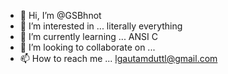 - 👋 Hi, I’m @GSBhnot
- 👀 I’m interested in ... literally everything
- 🌱 I’m currently learning ... ANSI C
- 💞️ I’m looking to collaborate on ... 
- 📫 How to reach me ... lgautamduttl@gmail.com

<!---
GSBhnot/GSBhnot is a ✨ special ✨ repository because its `README.md` (this file) appears on your GitHub profile.
You can click the Preview link to take a look at your changes.
--->
